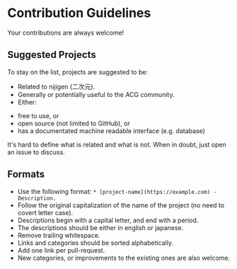 # Contribution Guidelines

Your contributions are always welcome!

## Suggested Projects

To stay on the list, projects are suggested to be:

* Related to nijigen (二次元).
* Generally or potentially useful to the ACG community.
* Either:
 - free to use, or
 - open source (not limited to GitHub), or
 - has a documentated machine readable interface (e.g. database)

It's hard to define what is related and what is not. When in doubt, just open an issue to discuss.

## Formats

* Use the following format: `* [project-name](https://example.com) - Description.`
* Follow the original capitalization of the name of the project (no need to covert letter case).
* Descriptions begin with a capital letter, and end with a period.
* The descriptions should be either in english or japanese.
* Remove trailing whitespace.
* Links and categories should be sorted alphabetically.
* Add one link per pull-request.
* New categories, or improvements to the existing ones are also welcome.

